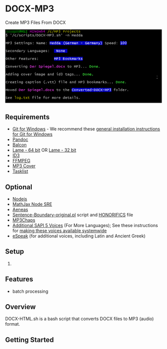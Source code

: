 # DOCX-MP3
Create MP3 Files From DOCX

![DOCX-MP3 Usage Screenshot](https://github.com/polizoto/DOCX-MP3/blob/main/Screenshots/DOCX-MP3%20Script%20Usage.png)

## Requirements
- [Git for Windows](https://git-scm.com/download/win) - We recommend these [general installation instructions for Git for Windows](https://phoenixnap.com/kb/how-to-install-git-windows)
- [Pandoc](https://pandoc.org/installing.html)
- [Balcon](http://www.cross-plus-a.com/balcon.zip)
- [Lame - 64 bit](https://www.rarewares.org/files/mp3/lame3.100.1-x64.zip) OR [Lame - 32 bit](https://www.rarewares.org/files/mp3/lame3.100.1-win32.zip)
- [ID3](https://resource.dopus.com/uploads/default/original/3X/9/5/95a7771be4fdbbfee19729fecc456048bd14efe5.zip)
- [FFMPEG](https://www.gyan.dev/ffmpeg/builds/ffmpeg-git-full.7z)
- [MP3 Cover](https://github.com/polizoto/DOCX-MP3/tree/main/MP3%20Cover)
- [Tasklist](https://www.computerhope.com/download/winxp.htm)

## Optional
- [Nodejs](https://nodejs.org/en/)
- [MathJax Node SRE](https://www.npmjs.com/package/mathjax-node-sre)
- [Aeneas](https://github.com/sillsdev/aeneas-installer/releases/download/v1.7.3.0_2/aeneas-windows-setup-1.7.3.0_2.exe)
- [Sentence-Boundary-original.pl](https://github.com/polizoto/DOCX-MP3/blob/main/sentence-boundary-original.pl) script and [HONORIFICS](https://github.com/polizoto/DOCX-MP3/blob/main/HONORIFICS) file
- [MP3Chaps](https://pypi.org/project/mp3chaps/)
- [Additional SAPI 5 Voices](https://support.microsoft.com/en-us/topic/download-voices-for-immersive-reader-read-mode-and-read-aloud-4c83a8d8-7486-42f7-8e46-2b0fdf753130) (For More Languages); See these instructions for [making these voices available systemwide]()
- [eSpeak](http://espeak.sf.net/download.html) (for additional voices, including Latin and Ancient Greek)

## Setup
1. 

## Features

- batch processing

## Overview
DOCX-HTML.sh is a bash script that converts DOCX files to MP3 (audio) format. 

## Getting Started
